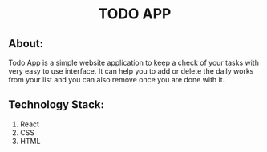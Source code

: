 <h1 align="center">TODO APP</h1>

## About:
Todo App is a simple  website application to keep a check of your tasks with very easy to use interface. It can help you to add or delete the daily works from your list and you can also remove once you are done with it.

## Technology Stack:
  1) React
  2) CSS
  3) HTML
